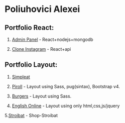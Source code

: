 
# Poliuhovici Alexei

## Portfolio React: 

1. [Admin Panel](https://github.com/Alexpol19/Admin-Panel "Admin Panel") - React+nodejs+mongodb

2. [Clone Instagram](https://github.com/Alexpol19/Clone-instagram "Clone Instagram") - React+api

## Portfolio Layout:

1. [Simpleat](https://alexpol19.github.io/SimpleatTestWork/ "SimpleatTestWork")

2. [Piroll](https://alexpol19.github.io/Piroll/ "Piroll") - Layout using Sass, pug(sintax), Bootstrap v4.

3. [Burgers](https://alexpol19.github.io/Burgers/ "Burgers") - Layout using Sass.

4. [English Online](https://alexpol19.github.io/EO/ "English Online") - Layout using only html,css,js/jquery

5.[Stroibat](https://alexpol19.github.io/shopDED/ "Stroibat") - Shop-Stroibat




